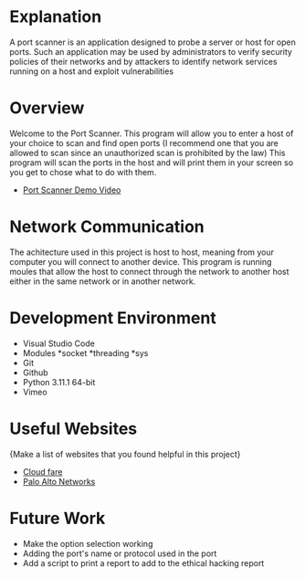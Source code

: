 # Explanation 
A port scanner is an application designed to probe a server or host for open ports. Such an application may be used by administrators to verify security policies of their networks and by attackers to identify network services running on a host and exploit vulnerabilities

# Overview
Welcome to the Port Scanner.
This program will allow you to enter a host of your choice to scan and find open ports (I recommend one that you are allowed to scan since an unauthorized scan is prohibited by the law)
This program will scan the ports in the host and will print them in your screen so you get to chose what to do with them.


* [Port Scanner Demo Video](http://youtube.link.goes.here)

# Network Communication

The achitecture used in this project is host to host, meaning from your computer you will connect to another device. 
This program is running moules that allow the host to connect through the network to another host either in the same network or in another network.

# Development Environment

* Visual Studio Code
* Modules
    *socket
    *threading
    *sys
* Git 
* Github 
* Python 3.11.1 64-bit
* Vimeo

# Useful Websites

{Make a list of websites that you found helpful in this project}
* [Cloud fare ](https://www.cloudflare.com/learning/network-layer/what-is-a-computer-port/)
* [Palo Alto Networks](https://www.paloaltonetworks.com)

# Future Work

* Make the option selection working
* Adding the port's name or protocol used in the port
* Add a script to print a report to add to the ethical hacking report